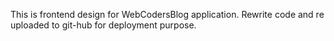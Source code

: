 This is frontend design for WebCodersBlog application.
Rewrite code and re uploaded to git-hub for deployment purpose.
